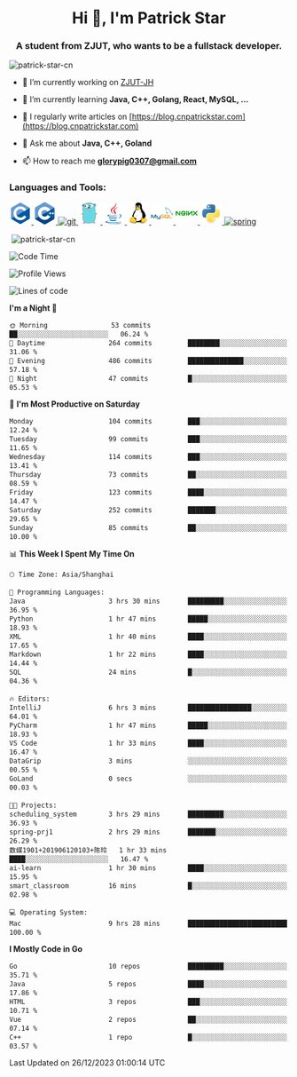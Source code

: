 <h1 align="center">Hi 👋, I'm Patrick Star</h1>
<h3 align="center">A student from ZJUT, who wants to be a fullstack developer.</h3>

<p align="left"> <img src="https://komarev.com/ghpvc/?username=patrick-star-cn&label=Profile%20views&color=0e75b6&style=flat" alt="patrick-star-cn" /> </p>

- 🔭 I’m currently working on [ZJUT-JH](https://github.com/zjutjh)

- 🌱 I’m currently learning **Java, C++, Golang, React, MySQL, ...**

- 📝 I regularly write articles on [https://blog.cnpatrickstar.com](https://blog.cnpatrickstar.com)

- 💬 Ask me about **Java, C++, Goland**

- 📫 How to reach me **glorypig0307@gmail.com**


<h3 align="left">Languages and Tools:</h3>
<p align="left"> 
  <a href="https://www.cprogramming.com/" target="_blank" rel="noreferrer"> 
    <img src="https://raw.githubusercontent.com/devicons/devicon/master/icons/c/c-original.svg" alt="c" width="40" height="40"/> 
  </a> 
  <a href="https://www.w3schools.com/cpp/" target="_blank" rel="noreferrer"> 
    <img src="https://raw.githubusercontent.com/devicons/devicon/master/icons/cplusplus/cplusplus-original.svg" alt="cplusplus" width="40" height="40"/> 
  </a> 
  <a href="https://git-scm.com/" target="_blank" rel="noreferrer"> 
    <img src="https://www.vectorlogo.zone/logos/git-scm/git-scm-icon.svg" alt="git" width="40" height="40"/> 
  </a> 
  <a href="https://golang.org" target="_blank" rel="noreferrer"> 
    <img src="https://raw.githubusercontent.com/devicons/devicon/master/icons/go/go-original.svg" alt="go" width="40" height="40"/> 
  </a> 
  <a href="https://www.java.com" target="_blank" rel="noreferrer"> 
    <img src="https://raw.githubusercontent.com/devicons/devicon/master/icons/java/java-original.svg" alt="java" width="40" height="40"/> 
  </a> 
  <a href="https://www.linux.org/" target="_blank" rel="noreferrer"> 
    <img src="https://raw.githubusercontent.com/devicons/devicon/master/icons/linux/linux-original.svg" alt="linux" width="40" height="40"/> 
  </a> 
  <a href="https://www.mysql.com/" target="_blank" rel="noreferrer"> 
    <img src="https://raw.githubusercontent.com/devicons/devicon/master/icons/mysql/mysql-original-wordmark.svg" alt="mysql" width="40" height="40"/> 
  </a> 
  <a href="https://www.nginx.com" target="_blank" rel="noreferrer"> 
    <img src="https://raw.githubusercontent.com/devicons/devicon/master/icons/nginx/nginx-original.svg" alt="nginx" width="40" height="40"/> 
  </a> 
  <a href="https://www.python.org" target="_blank" rel="noreferrer"> 
    <img src="https://raw.githubusercontent.com/devicons/devicon/master/icons/python/python-original.svg" alt="python" width="40" height="40"/> 
  </a> 
  <a href="https://spring.io/" target="_blank" rel="noreferrer"> 
    <img src="https://www.vectorlogo.zone/logos/springio/springio-icon.svg" alt="spring" width="40" height="40"/> 
  </a>
</p>

<p>&nbsp;<img align="center" src="https://github-readme-stats.vercel.app/api?username=patrick-star-cn&show_icons=true&locale=en" alt="patrick-star-cn" /></p>

<!--START_SECTION:waka-->
![Code Time](http://img.shields.io/badge/Code%20Time-487%20hrs%209%20mins-blue)

![Profile Views](http://img.shields.io/badge/Profile%20Views-1-blue)

![Lines of code](https://img.shields.io/badge/From%20Hello%20World%20I%27ve%20Written-5.2%20million%20lines%20of%20code-blue)

**I'm a Night 🦉** 

```text
🌞 Morning                53 commits          ██░░░░░░░░░░░░░░░░░░░░░░░   06.24 % 
🌆 Daytime                264 commits         ████████░░░░░░░░░░░░░░░░░   31.06 % 
🌃 Evening                486 commits         ██████████████░░░░░░░░░░░   57.18 % 
🌙 Night                  47 commits          █░░░░░░░░░░░░░░░░░░░░░░░░   05.53 % 
```
📅 **I'm Most Productive on Saturday** 

```text
Monday                   104 commits         ███░░░░░░░░░░░░░░░░░░░░░░   12.24 % 
Tuesday                  99 commits          ███░░░░░░░░░░░░░░░░░░░░░░   11.65 % 
Wednesday                114 commits         ███░░░░░░░░░░░░░░░░░░░░░░   13.41 % 
Thursday                 73 commits          ██░░░░░░░░░░░░░░░░░░░░░░░   08.59 % 
Friday                   123 commits         ████░░░░░░░░░░░░░░░░░░░░░   14.47 % 
Saturday                 252 commits         ███████░░░░░░░░░░░░░░░░░░   29.65 % 
Sunday                   85 commits          ██░░░░░░░░░░░░░░░░░░░░░░░   10.00 % 
```


📊 **This Week I Spent My Time On** 

```text
🕑︎ Time Zone: Asia/Shanghai

💬 Programming Languages: 
Java                     3 hrs 30 mins       █████████░░░░░░░░░░░░░░░░   36.95 % 
Python                   1 hr 47 mins        █████░░░░░░░░░░░░░░░░░░░░   18.93 % 
XML                      1 hr 40 mins        ████░░░░░░░░░░░░░░░░░░░░░   17.65 % 
Markdown                 1 hr 22 mins        ████░░░░░░░░░░░░░░░░░░░░░   14.44 % 
SQL                      24 mins             █░░░░░░░░░░░░░░░░░░░░░░░░   04.36 % 

🔥 Editors: 
IntelliJ                 6 hrs 3 mins        ████████████████░░░░░░░░░   64.01 % 
PyCharm                  1 hr 47 mins        █████░░░░░░░░░░░░░░░░░░░░   18.93 % 
VS Code                  1 hr 33 mins        ████░░░░░░░░░░░░░░░░░░░░░   16.47 % 
DataGrip                 3 mins              ░░░░░░░░░░░░░░░░░░░░░░░░░   00.55 % 
GoLand                   0 secs              ░░░░░░░░░░░░░░░░░░░░░░░░░   00.03 % 

🐱‍💻 Projects: 
scheduling_system        3 hrs 29 mins       █████████░░░░░░░░░░░░░░░░   36.93 % 
spring-prj1              2 hrs 29 mins       ███████░░░░░░░░░░░░░░░░░░   26.29 % 
数媒1901+201906120103+陈玲   1 hr 33 mins        ████░░░░░░░░░░░░░░░░░░░░░   16.47 % 
ai-learn                 1 hr 30 mins        ████░░░░░░░░░░░░░░░░░░░░░   15.95 % 
smart_classroom          16 mins             █░░░░░░░░░░░░░░░░░░░░░░░░   02.98 % 

💻 Operating System: 
Mac                      9 hrs 28 mins       █████████████████████████   100.00 % 
```

**I Mostly Code in Go** 

```text
Go                       10 repos            █████████░░░░░░░░░░░░░░░░   35.71 % 
Java                     5 repos             ████░░░░░░░░░░░░░░░░░░░░░   17.86 % 
HTML                     3 repos             ███░░░░░░░░░░░░░░░░░░░░░░   10.71 % 
Vue                      2 repos             ██░░░░░░░░░░░░░░░░░░░░░░░   07.14 % 
C++                      1 repo              █░░░░░░░░░░░░░░░░░░░░░░░░   03.57 % 
```




 Last Updated on 26/12/2023 01:00:14 UTC
<!--END_SECTION:waka-->